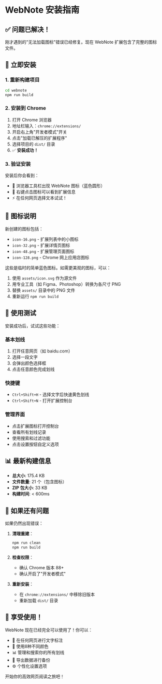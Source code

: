 # WebNote 安装指南

## ✅ 问题已解决！

刚才遇到的"无法加载图标"错误已经修复。现在 WebNote 扩展包含了完整的图标文件。

## 🚀 立即安装

### 1. 重新构建项目
```bash
cd webnote
npm run build
```

### 2. 安装到 Chrome
1. 打开 Chrome 浏览器
2. 地址栏输入：`chrome://extensions/`
3. 开启右上角"开发者模式"开关
4. 点击"加载已解压的扩展程序"
5. 选择项目的 `dist/` 目录
6. ✅ **安装成功！**

### 3. 验证安装
安装后你会看到：
- 🎯 浏览器工具栏出现 WebNote 图标（蓝色圆形）
- 📝 右键点击图标可以看到扩展信息
- ⚡ 在任何网页选择文本试试！

## 🎨 图标说明

新创建的图标包括：
- `icon-16.png` - 扩展列表中的小图标
- `icon-32.png` - 扩展详情页图标  
- `icon-48.png` - 扩展管理页面图标
- `icon-128.png` - Chrome 网上应用店图标

这些是临时的简单蓝色图标。如需更美观的图标，可以：
1. 使用 `assets/icon.svg` 作为源文件
2. 用专业工具（如 Figma、Photoshop）转换为各尺寸 PNG
3. 替换 `assets/` 目录中的 PNG 文件
4. 重新运行 `npm run build`

## 🎯 使用测试

安装成功后，试试这些功能：

### 基本划线
1. 打开任意网页（如 baidu.com）
2. 选择一段文字
3. 会弹出颜色选择框
4. 点击任意颜色完成划线

### 快捷键
- `Ctrl+Shift+H` - 选择文字后快速黄色划线
- `Ctrl+Shift+N` - 打开扩展控制台

### 管理界面
- 点击扩展图标打开控制台
- 查看所有划线记录
- 使用搜索和过滤功能
- 点击设置按钮自定义选项

## 📊 最新构建信息

- **总大小**: 175.4 KB
- **文件数量**: 21 个（包含图标）
- **ZIP 包大小**: 33 KB
- **构建时间**: < 600ms

## 🐛 如果还有问题

如果仍然出现错误：

1. **清理重建**：
   ```bash
   npm run clean
   npm run build
   ```

2. **检查权限**：
   - 确认 Chrome 版本 88+
   - 确认开启了"开发者模式"

3. **重新安装**：
   - 在 `chrome://extensions/` 中移除旧版本
   - 重新加载 `dist/` 目录

## 🎉 享受使用！

WebNote 现在已经完全可以使用了！你可以：

- 📝 在任何网页进行文字标注
- 🎨 使用8种不同颜色
- 📊 管理和搜索你的所有划线
- 💾 导出数据进行备份
- ⚙️ 个性化设置选项

开始你的高效网页阅读之旅吧！